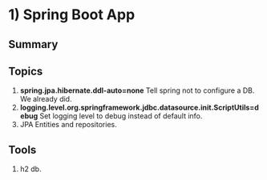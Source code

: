 # 1) Spring Boot App  
## Summary
  
## Topics
1) **spring.jpa.hibernate.ddl-auto=none** Tell spring not to configure a DB. We already did.
2) **logging.level.org.springframework.jdbc.datasource.init.ScriptUtils=debug** Set logging level to debug instead of default info.
3) JPA Entities and repositories.

## Tools
1) h2 db.